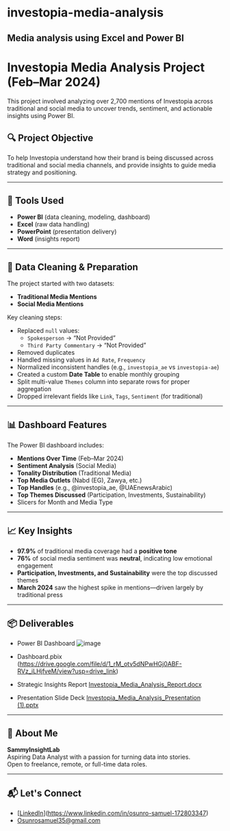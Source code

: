 # investopia-media-analysis
Media analysis using Excel and Power BI 
---
# Investopia Media Analysis Project (Feb–Mar 2024)

This project involved analyzing over 2,700 mentions of Investopia across traditional and social media to uncover trends, sentiment, and actionable insights using Power BI.

## 🔍 Project Objective
To help Investopia understand how their brand is being discussed across traditional and social media channels, and provide insights to guide media strategy and positioning.

---

## 🧰 Tools Used
- **Power BI** (data cleaning, modeling, dashboard)
- **Excel** (raw data handling)
- **PowerPoint** (presentation delivery)
- **Word** (insights report)

---

## 🧹 Data Cleaning & Preparation

The project started with two datasets:
- **Traditional Media Mentions**
- **Social Media Mentions**

Key cleaning steps:
- Replaced `null` values:
  - `Spokesperson` → “Not Provided”
  - `Third Party Commentary` → “Not Provided”
- Removed duplicates
- Handled missing values in `Ad Rate`, `Frequency`
- Normalized inconsistent handles (e.g., `investopia_ae` vs `investopia-ae`)
- Created a custom **Date Table** to enable monthly grouping
- Split multi-value `Themes` column into separate rows for proper aggregation
- Dropped irrelevant fields like `Link`, `Tags`, `Sentiment` (for traditional)

---

## 📊 Dashboard Features

The Power BI dashboard includes:
- **Mentions Over Time** (Feb–Mar 2024)
- **Sentiment Analysis** (Social Media)
- **Tonality Distribution** (Traditional Media)
- **Top Media Outlets** (Nabd (EG), Zawya, etc.)
- **Top Handles** (e.g., @investopia_ae, @UAEnewsArabic)
- **Top Themes Discussed** (Participation, Investments, Sustainability)
- Slicers for Month and Media Type

---

## 📈 Key Insights

- **97.9%** of traditional media coverage had a **positive tone**
- **76%** of social media sentiment was **neutral**, indicating low emotional engagement
- **Participation, Investments, and Sustainability** were the top discussed themes
- **March 2024** saw the highest spike in mentions—driven largely by traditional press

---

## 📦 Deliverables


* Power BI Dashboard ![image](https://github.com/user-attachments/assets/3a207610-5eda-4546-81c5-81f4a74d6c40)
  
* Dashboard.pbix (https://drive.google.com/file/d/1_rM_otv5dNPwHGj0ABF-RVz_iLHjfveM/view?usp=drive_link)
  
* Strategic Insights Report [Investopia_Media_Analysis_Report.docx](https://github.com/user-attachments/files/20151241/Investopia_Media_Analysis_Report.docx)

* Presentation Slide Deck [Investopia_Media_Analysis_Presentation (1).pptx](https://github.com/user-attachments/files/20151278/Investopia_Media_Analysis_Presentation.1.pptx)


---

## 👋 About Me

**SammyInsightLab**  
Aspiring Data Analyst with a passion for turning data into stories.  
Open to freelance, remote, or full-time data roles.

---

## 📬 Let's Connect
- [[LinkedIn](https://www.linkedin.com/in/yourprofile)](https://www.linkedin.com/in/osunro-samuel-172803347)
- Osunrosamuel35@gmail.com

